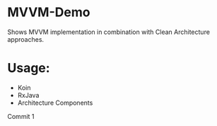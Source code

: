 # MVVM-Demo

Shows MVVM implementation in combination with Clean Architecture approaches.

# Usage:

* Koin
* RxJava
* Architecture Components

Commit 1
